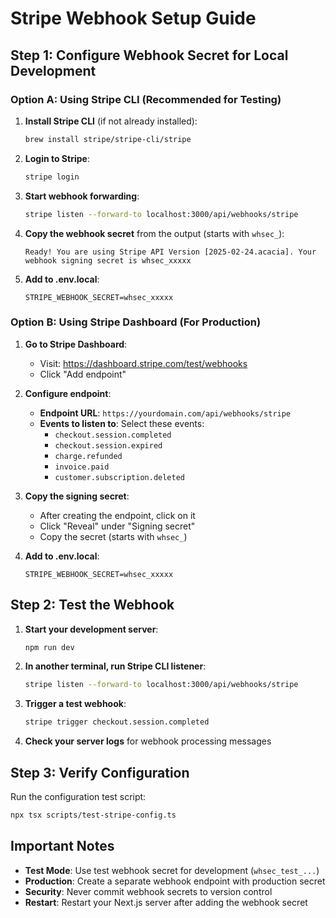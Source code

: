 # Stripe Webhook Setup Guide

## Step 1: Configure Webhook Secret for Local Development

### Option A: Using Stripe CLI (Recommended for Testing)

1. **Install Stripe CLI** (if not already installed):
   ```bash
   brew install stripe/stripe-cli/stripe
   ```

2. **Login to Stripe**:
   ```bash
   stripe login
   ```

3. **Start webhook forwarding**:
   ```bash
   stripe listen --forward-to localhost:3000/api/webhooks/stripe
   ```

4. **Copy the webhook secret** from the output (starts with `whsec_`):
   ```
   Ready! You are using Stripe API Version [2025-02-24.acacia]. Your webhook signing secret is whsec_xxxxx
   ```

5. **Add to .env.local**:
   ```
   STRIPE_WEBHOOK_SECRET=whsec_xxxxx
   ```

### Option B: Using Stripe Dashboard (For Production)

1. **Go to Stripe Dashboard**:
   - Visit: https://dashboard.stripe.com/test/webhooks
   - Click "Add endpoint"

2. **Configure endpoint**:
   - **Endpoint URL**: `https://yourdomain.com/api/webhooks/stripe`
   - **Events to listen to**: Select these events:
     - `checkout.session.completed`
     - `checkout.session.expired`
     - `charge.refunded`
     - `invoice.paid`
     - `customer.subscription.deleted`

3. **Copy the signing secret**:
   - After creating the endpoint, click on it
   - Click "Reveal" under "Signing secret"
   - Copy the secret (starts with `whsec_`)

4. **Add to .env.local**:
   ```
   STRIPE_WEBHOOK_SECRET=whsec_xxxxx
   ```

## Step 2: Test the Webhook

1. **Start your development server**:
   ```bash
   npm run dev
   ```

2. **In another terminal, run Stripe CLI listener**:
   ```bash
   stripe listen --forward-to localhost:3000/api/webhooks/stripe
   ```

3. **Trigger a test webhook**:
   ```bash
   stripe trigger checkout.session.completed
   ```

4. **Check your server logs** for webhook processing messages

## Step 3: Verify Configuration

Run the configuration test script:
```bash
npx tsx scripts/test-stripe-config.ts
```

## Important Notes

- **Test Mode**: Use test webhook secret for development (`whsec_test_...`)
- **Production**: Create a separate webhook endpoint with production secret
- **Security**: Never commit webhook secrets to version control
- **Restart**: Restart your Next.js server after adding the webhook secret
